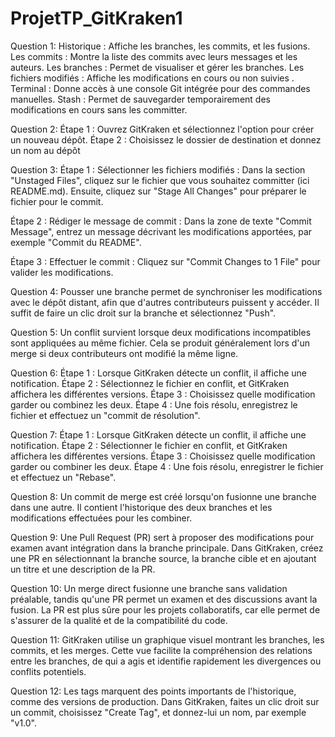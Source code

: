 # ProjetTP_GitKraken1
Question 1:
Historique : Affiche les branches, les commits, et les fusions.
Les commits : Montre la liste des commits avec leurs messages et les auteurs.
Les branches : Permet de visualiser et gérer les branches.
Les fichiers modifiés : Affiche les modifications en cours ou non suivies .
Terminal : Donne accès à une console Git intégrée pour des commandes manuelles.
Stash : Permet de sauvegarder temporairement des modifications en cours sans les committer.

Question 2:
Étape 1 : Ouvrez GitKraken et sélectionnez l'option pour créer un nouveau dépôt.
Étape 2 : Choisissez le dossier de destination et donnez un nom au dépôt

Question 3:
Étape 1 : Sélectionner les fichiers modifiés : Dans la section "Unstaged Files", cliquez sur le fichier que vous souhaitez committer (ici README.md). Ensuite, cliquez sur "Stage All Changes" pour préparer le fichier pour le commit.

Étape 2 : Rédiger le message de commit : Dans la zone de texte "Commit Message", entrez un message décrivant les modifications apportées, par exemple "Commit du README".

Étape 3 : Effectuer le commit : Cliquez sur "Commit Changes to 1 File" pour valider les modifications.

Question 4:
Pousser une branche permet de synchroniser les modifications avec le dépôt distant, afin que d'autres contributeurs puissent y accéder.
Il suffit de faire un clic droit sur la branche et sélectionnez "Push".

Question 5:
Un conflit survient lorsque deux modifications incompatibles sont appliquées au même fichier. Cela se produit généralement lors d'un merge si deux contributeurs ont modifié la même ligne.

Question 6:
Étape 1 : Lorsque GitKraken détecte un conflit, il affiche une notification.
Étape 2 : Sélectionnez le fichier en conflit, et GitKraken affichera les différentes versions.
Étape 3 : Choisissez quelle modification garder ou combinez les deux.
Étape 4 : Une fois résolu, enregistrez le fichier et effectuez un "commit de résolution".

Question 7:
Étape 1 : Lorsque GitKraken détecte un conflit, il affiche une notification.
Étape 2 : Sélectionner le fichier en conflit, et GitKraken affichera les différentes versions.
Étape 3 : Choisissez quelle modification garder ou combiner les deux.
Étape 4 : Une fois résolu, enregistrer le fichier et effectuez un "Rebase".

Question 8:
Un commit de merge est créé lorsqu'on fusionne une branche dans une autre. Il contient l'historique des deux branches et les modifications effectuées pour les combiner.

Question 9:
Une Pull Request (PR) sert à proposer des modifications pour examen avant intégration dans la branche principale. Dans GitKraken, créez une PR en sélectionnant la branche source, la branche cible et en ajoutant un titre et une description de la PR.

Question 10:
Un merge direct fusionne une branche sans validation préalable, tandis qu'une PR permet un examen et des discussions avant la fusion. La PR est plus sûre pour les projets collaboratifs, car elle permet de s'assurer de la qualité et de la compatibilité du code.

Question 11:
GitKraken utilise un graphique visuel montrant les branches, les commits, et les merges. Cette vue facilite la compréhension des relations entre les branches, de qui a agis et identifie rapidement les divergences ou conflits potentiels.

Question 12:
Les tags marquent des points importants de l'historique, comme des versions de production. Dans GitKraken, faites un clic droit sur un commit, choisissez "Create Tag", et donnez-lui un nom, par exemple "v1.0".




